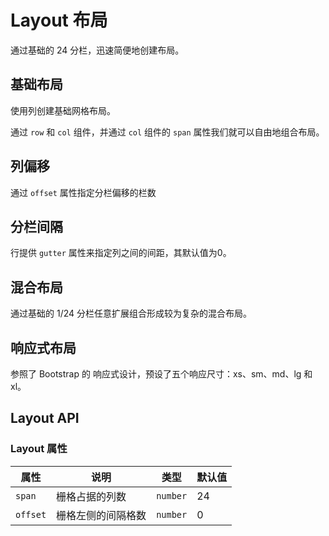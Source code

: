 # Layout 布局

通过基础的 24 分栏，迅速简便地创建布局。

## 基础布局

使用列创建基础网格布局。

通过 `row` 和 `col` 组件，并通过 `col` 组件的 `span` 属性我们就可以自由地组合布局。

<demo vue="../../example/layout/base.vue"></demo>


## 列偏移

通过 `offset` 属性指定分栏偏移的栏数

<demo vue="../../example/layout/offset.vue"></demo>

## 分栏间隔

行提供 `gutter` 属性来指定列之间的间距，其默认值为0。

<demo vue="../../example/layout/gutter.vue"></demo>

## 混合布局

通过基础的 1/24 分栏任意扩展组合形成较为复杂的混合布局。

<demo vue="../../example/layout/mix.vue"></demo>

## 响应式布局

参照了 Bootstrap 的 响应式设计，预设了五个响应尺寸：xs、sm、md、lg 和 xl。

<demo vue="../../example/layout/reactive.vue"></demo>

## Layout API

### Layout 属性

| 属性     | 说明               | 类型     | 默认值 |
| -------- | ------------------ | -------- | ------ |
| `span`   | 栅格占据的列数     | `number` | 24     |
| `offset` | 栅格左侧的间隔格数 | `number` | 0      |

